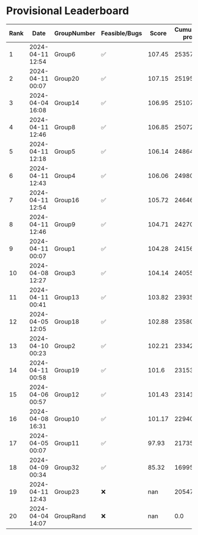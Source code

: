 # Provisional Leaderboard
| Rank | Date | GroupNumber | Feasible/Bugs | Score | Cumulative profit | Runtime |
| ------ | ------------ | ------------------- |-------------| ------- | ------- | ------- |
| 1 | 2024-04-11 12:54 | Group6 | ✅ | 107.45 | 253576.86 | 462.29s |
| 2 | 2024-04-11 00:07 | Group20 | ✅ | 107.15 | 251956.24 | 111.69s |
| 3 | 2024-04-04 16:08 | Group14 | ✅ | 106.95 | 251072.91 | 20.04s |
| 4 | 2024-04-11 12:46 | Group8 | ✅ | 106.85 | 250721.05 | 26.19s |
| 5 | 2024-04-11 12:18 | Group5 | ✅ | 106.14 | 248642.39 | 440.52s |
| 6 | 2024-04-11 12:43 | Group4 | ✅ | 106.06 | 249806.02 | 1496.65s |
| 7 | 2024-04-11 12:54 | Group16 | ✅ | 105.72 | 246468.18 | 5.57s |
| 8 | 2024-04-11 12:46 | Group9 | ✅ | 104.71 | 242700.76 | 19.94s |
| 9 | 2024-04-11 00:07 | Group1 | ✅ | 104.28 | 241560.99 | 6.02s |
| 10 | 2024-04-08 12:27 | Group3 | ✅ | 104.14 | 240558.72 | 28.93s |
| 11 | 2024-04-11 00:41 | Group13 | ✅ | 103.82 | 239350.61 | 8.14s |
| 12 | 2024-04-05 12:05 | Group18 | ✅ | 102.88 | 235806.0 | 1.47s |
| 13 | 2024-04-10 00:23 | Group2 | ✅ | 102.21 | 233420.16 | 83.53s |
| 14 | 2024-04-11 00:58 | Group19 | ✅ | 101.6 | 231539.37 | 383.93s |
| 15 | 2024-04-06 00:57 | Group12 | ✅ | 101.43 | 231415.87 | 758.08s |
| 16 | 2024-04-08 16:31 | Group10 | ✅ | 101.17 | 229400.05 | 1.15s |
| 17 | 2024-04-05 00:07 | Group11 | ✅ | 97.93 | 217356.89 | 85.21s |
| 18 | 2024-04-09 00:34 | Group32 | ✅ | 85.32 | 169959.24 | 4.27s |
| 19 | 2024-04-11 12:43 | Group23 | ❌ | nan | 205479.38 | 1.26s |
| 20 | 2024-04-04 14:07 | GroupRand | ❌ | nan | 0.0 | 0.0s |

